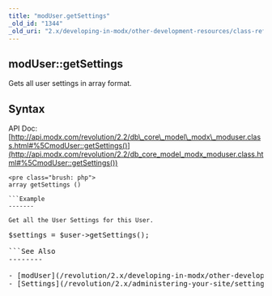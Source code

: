 ```yaml
---
title: "modUser.getSettings"
_old_id: "1344"
_old_uri: "2.x/developing-in-modx/other-development-resources/class-reference/moduser/moduser.getsettings"
---
```


modUser::getSettings
--------------------

Gets all user settings in array format.

Syntax
------

API Doc: [http://api.modx.com/revolution/2.2/db\_core\_model\_modx\_moduser.class.html#%5CmodUser::getSettings()](http://api.modx.com/revolution/2.2/db_core_model_modx_moduser.class.html#%5CmodUser::getSettings())

```
<pre class="brush: php">
array getSettings ()

```Example
-------

Get all the User Settings for this User.

```
<pre class="brush: php">
$settings = $user->getSettings();

```See Also
--------

- [modUser](/revolution/2.x/developing-in-modx/other-development-resources/class-reference/moduser "modUser")
- [Settings](/revolution/2.x/administering-your-site/settings "Settings")